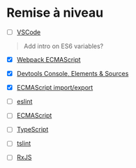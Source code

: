 # Remise à niveau

- [ ] [VSCode](./vscode/README.md)

> Add intro on ES6 variables?
- [x] [Webpack ECMAScript](./webpack/README.md)
- [x] [Devtools Console, Elements & Sources](./webpack/README.md)
- [x] [ECMAScript import/export](./webpack/README.md)

- [ ] [eslint](./vscode/README.md)

- [ ] [ECMAScript](./ecmascript/README.md)

- [ ] [TypeScript](./typescript/README.md)
- [ ] [tslint](./typescript/README.md)

- [ ] [RxJS](./rxjs/README.md)
